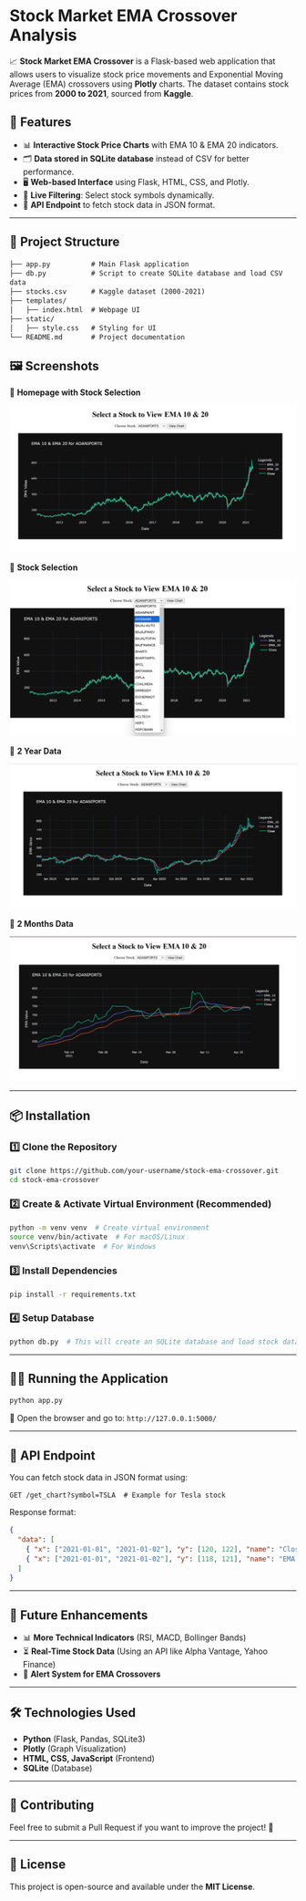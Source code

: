 # Stock Market EMA Crossover Analysis

📈 **Stock Market EMA Crossover** is a Flask-based web application that allows users to visualize stock price movements and Exponential Moving Average (EMA) crossovers using **Plotly** charts. The dataset contains stock prices from **2000 to 2021**, sourced from **Kaggle**.

## 🚀 Features
- 📊 **Interactive Stock Price Charts** with EMA 10 & EMA 20 indicators.
- 🗂 **Data stored in SQLite database** instead of CSV for better performance.
- 🖥 **Web-based Interface** using Flask, HTML, CSS, and Plotly.
- 🔄 **Live Filtering**: Select stock symbols dynamically.
- 📡 **API Endpoint** to fetch stock data in JSON format.

---
## 📂 Project Structure
```plaintext
├── app.py          # Main Flask application
├── db.py           # Script to create SQLite database and load CSV data
├── stocks.csv      # Kaggle dataset (2000-2021)
├── templates/
│   ├── index.html  # Webpage UI
├── static/
│   ├── style.css   # Styling for UI
└── README.md       # Project documentation
```

## 🖼 Screenshots

📌 **Homepage with Stock Selection**

![Homepage](Output/home-20years.png)

📌 **Stock Selection**

![Chart](Output/dropdown.png)

📌 **2 Year Data**

![Chart](Output/2years.png)

📌 **2 Months Data**

![Chart](Output/2months.png)


---
## 📦 Installation
### **1️⃣ Clone the Repository**
```sh
git clone https://github.com/your-username/stock-ema-crossover.git
cd stock-ema-crossover
```

### **2️⃣ Create & Activate Virtual Environment** (Recommended)
```sh
python -m venv venv  # Create virtual environment
source venv/bin/activate  # For macOS/Linux
venv\Scripts\activate  # For Windows
```

### **3️⃣ Install Dependencies**
```sh
pip install -r requirements.txt
```

### **4️⃣ Setup Database**
```sh
python db.py  # This will create an SQLite database and load stock data
```

---
## 🏃‍♂️ Running the Application
```sh
python app.py
```
🔹 Open the browser and go to: `http://127.0.0.1:5000/`

---
## 🔗 API Endpoint
You can fetch stock data in JSON format using:
```
GET /get_chart?symbol=TSLA  # Example for Tesla stock
```
Response format:
```json
{
  "data": [
    { "x": ["2021-01-01", "2021-01-02"], "y": [120, 122], "name": "Close Price" },
    { "x": ["2021-01-01", "2021-01-02"], "y": [118, 121], "name": "EMA 10" }
  ]
}
```

---
## 📝 Future Enhancements
- 📊 **More Technical Indicators** (RSI, MACD, Bollinger Bands)
- ⏳ **Real-Time Stock Data** (Using an API like Alpha Vantage, Yahoo Finance)
- 🔔 **Alert System for EMA Crossovers**

---
## 🛠 Technologies Used
- **Python** (Flask, Pandas, SQLite3)
- **Plotly** (Graph Visualization)
- **HTML, CSS, JavaScript** (Frontend)
- **SQLite** (Database)

---
## 🤝 Contributing
Feel free to submit a Pull Request if you want to improve the project! 🚀

---
## 📜 License
This project is open-source and available under the **MIT License**.

